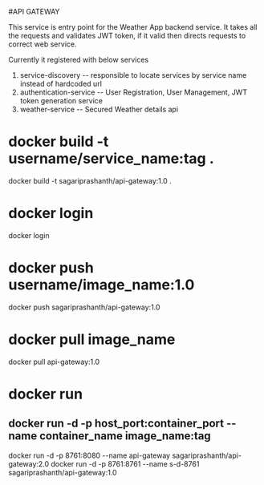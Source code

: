#API GATEWAY

This service is entry point for the Weather App backend service.
It takes all the requests and validates JWT token, if it valid then directs requests to correct web service.

Currently it registered with below services
1. service-discovery  -- responsible to locate services by service name instead of hardcoded url
2. authentication-service -- User Registration, User Management, JWT token generation service
3. weather-service -- Secured  Weather details api
 
# docker build -t username/service_name:tag .
docker build -t sagariprashanth/api-gateway:1.0 .
# docker login 
docker login
# docker push username/image_name:1.0
docker push sagariprashanth/api-gateway:1.0

# docker pull image_name
docker pull api-gateway:1.0

# docker run 
## docker run -d -p host_port:container_port --name container_name image_name:tag
docker run -d -p 8761:8080 --name api-gateway sagariprashanth/api-gateway:2.0
docker run -d -p 8761:8761 --name s-d-8761 sagariprashanth/api-gateway:1.0